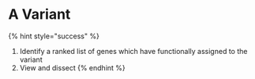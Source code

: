 # A Variant

{% hint style="success" %}
1. Identify a ranked list of genes which have functionally assigned to the variant
2. View and dissect 
{% endhint %}



